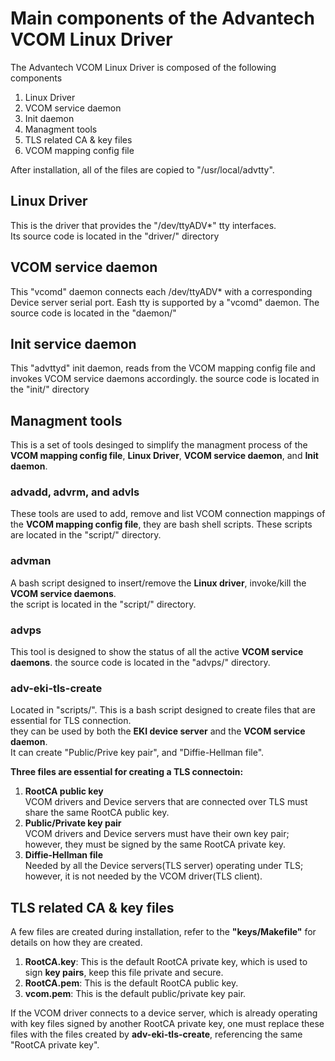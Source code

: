 # Main components of the Advantech VCOM Linux Driver
The Advantech VCOM Linux Driver is composed of the following components
1. Linux Driver
2. VCOM service daemon
3. Init daemon
4. Managment tools 
5. TLS related CA & key files
6. VCOM mapping config file

After installation, all of the files are copied to "/usr/local/advtty".

## Linux Driver
This is the driver that provides the "/dev/ttyADV*" tty interfaces.  
Its source code is located in the "driver/" directory

## VCOM service daemon
This "vcomd" daemon connects each /dev/ttyADV* with a corresponding Device server serial port.
Eash tty is supported by a "vcomd" daemon.
The source code is located in the "daemon/"

## Init service daemon
This "advttyd" init daemon, reads from the VCOM mapping config file and invokes VCOM service daemons accordingly.
the source code is located in the "init/" directory

## Managment tools
This is a set of tools desinged to simplify the managment process of the **VCOM mapping config file**, **Linux Driver**, **VCOM service daemon**, and **Init daemon**.

### advadd, advrm, and advls  
These tools are used to add, remove and list VCOM connection mappings of the **VCOM mapping config file**, they are bash shell scripts.
These scripts are located in the "script/" directory.

### advman  
A bash script designed to insert/remove the **Linux driver**, invoke/kill the **VCOM service daemons**.  
the script is located in the "script/" directory.

### advps  
This tool is designed to show the status of all the active **VCOM service daemons**.
the source code is located in the "advps/" directory.  

### adv-eki-tls-create  
Located in "scripts/".
This is a bash script designed to create files that are essential for TLS connection.  
they can be used by both the **EKI device server** and the **VCOM service daemon**.  
It can create "Public/Prive key pair", and "Diffie-Hellman file".  

**Three files are essential for creating a TLS connectoin:**  
 1. **RootCA public key**  
     VCOM drivers and Device servers that are connected over TLS must share the same RootCA public key.
 2. **Public/Private key pair**  
     VCOM drivers and Device servers must have their own key pair; however, they must be signed by the same RootCA private key.
 3. **Diffie-Hellman file**   
     Needed by all the Device servers(TLS server) operating under TLS; however, it is not needed by the VCOM driver(TLS client).

## TLS related CA & key files
A few files are created during installation, refer to the **"keys/Makefile"** for details on how they are created.
1. **RootCA.key**: This is the default RootCA private key, which is used to sign **key pairs**, keep this file private and secure.
2. **RootCA.pem**: This is the default RootCA public key.
3. **vcom.pem**: This is the default public/private key pair.

If the VCOM driver connects to a device server, which is already operating with key files signed by another RootCA private key, 
one must replace these files with the files created by **adv-eki-tls-create**, referencing the same "RootCA private key".


